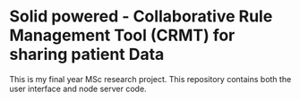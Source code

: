 # Solid powered - Collaborative Rule Management Tool (CRMT) for sharing patient Data
This is my final year MSc research project. This repository contains both the user interface and node server code. 
